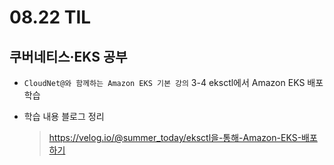 <h1> 08.22 TIL </h1>

## 쿠버네티스·EKS 공부

- `CloudNet@와 함께하는 Amazon EKS 기본 강의` 3-4 eksctl에서 Amazon EKS 배포 학습

- 학습 내용 블로그 정리
   > https://velog.io/@summer_today/eksctl을-통해-Amazon-EKS-배포하기

  
